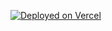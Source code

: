 [![Deployed on Vercel](https://img.shields.io/badge/Deployed%20on-Vercel-black?style=for-the-badge&logo=vercel)](https://bitx-t7af-gummadidalavenky22211-9550s-projects.vercel.app/)
